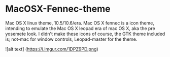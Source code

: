 # MacOSX-Fennec-theme
Mac OS X linux theme, 10.5/10.6/era. 
Mac OS X fennec is a icon theme, intending to emulate the Mac OS X leopad era of mac OS X, aka the pre yosemete look.
I didn't make these icons of course, the GTK theme included is; not-mac for window controls, Leopad-master for the theme. 


![alt text] (https://i.imgur.com/1DPZ9PD.png)
